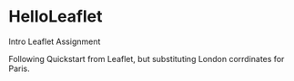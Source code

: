 # HelloLeaflet
Intro Leaflet Assignment

Following Quickstart from Leaflet, but substituting London corrdinates for Paris. 
